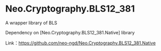 # Neo.Cryptography.BLS12_381
A wrapper library of BLS

Dependency on [Neo.Cryptography.BLS12_381.Native] library

Link：https://github.com/neo-ngd/Neo.Cryptography.BLS12_381.Native
